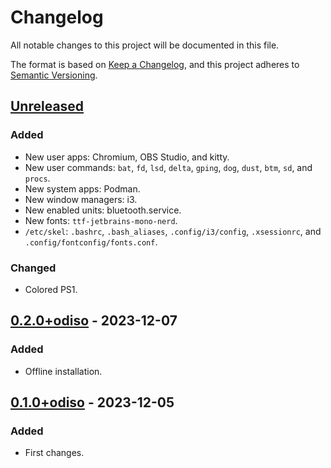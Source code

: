 # Changelog

All notable changes to this project will be documented in this file.

The format is based on [Keep a Changelog](https://keepachangelog.com/en/1.0.0/),
and this project adheres to [Semantic Versioning](https://semver.org/spec/v2.0.0.html).

## [Unreleased]

### Added

- New user apps: Chromium, OBS Studio, and kitty.
- New user commands: `bat`, `fd`, `lsd`, `delta`, `gping`, `dog`, `dust`, `btm`, `sd`, and `procs`.
- New system apps: Podman.
- New window managers: i3.
- New enabled units: bluetooth.service.
- New fonts: `ttf-jetbrains-mono-nerd`.
- `/etc/skel`: `.bashrc`, `.bash_aliases`, `.config/i3/config`, `.xsessionrc`, and `.config/fontconfig/fonts.conf`.

### Changed

- Colored PS1.

## [0.2.0+odiso] - 2023-12-07

### Added

- Offline installation.

## [0.1.0+odiso] - 2023-12-05

### Added

- First changes.

[unreleased]: https://github.com/sakkke/odiso/compare/v0.2.0+odiso...HEAD
[0.2.0+odiso]: https://github.com/sakkke/odiso/releases/tag/v0.2.0+odiso
[0.1.0+odiso]: https://github.com/sakkke/odiso/releases/tag/v0.1.0+odiso
